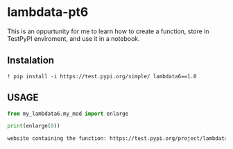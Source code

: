 # lambdata-pt6
This is an oppurtunity for me to learn how to create a function, store in TestPyPI enviroment, and use it in a notebook.

## Instalation

```
! pip install -i https://test.pypi.org/simple/ lambdata6==1.0
```

## USAGE

```py
from my_lambdata6.my_mod import enlarge 

print(enlarge(8))
```

```sh
website containing the function: https://test.pypi.org/project/lambdata6/1.1/
```